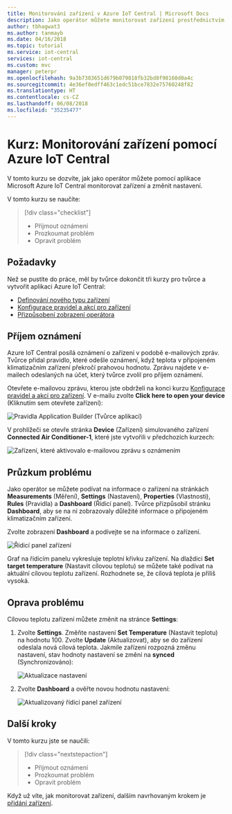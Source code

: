 ```yaml
---
title: Monitorování zařízení v Azure IoT Central | Microsoft Docs
description: Jako operátor můžete monitorovat zařízení prostřednictvím aplikace Azure IoT Central.
author: tbhagwat3
ms.author: tanmayb
ms.date: 04/16/2018
ms.topic: tutorial
ms.service: iot-central
services: iot-central
ms.custom: mvc
manager: peterpr
ms.openlocfilehash: 9a3b7383651d679b079818fb32bd8f98160d0a4c
ms.sourcegitcommit: 4e36ef0edff463c1edc51bce7832e75760248f82
ms.translationtype: HT
ms.contentlocale: cs-CZ
ms.lasthandoff: 06/08/2018
ms.locfileid: "35235477"
---
```

# <a name="tutorial-use-azure-iot-central-to-monitor-your-devices"></a>Kurz: Monitorování zařízení pomocí Azure IoT Central

V tomto kurzu se dozvíte, jak jako operátor můžete pomocí aplikace Microsoft Azure IoT Central monitorovat zařízení a změnit nastavení.

V tomto kurzu se naučíte:

> [!div class="checklist"]
> * Přijmout oznámení
> * Prozkoumat problém
> * Opravit problém

## <a name="prerequisites"></a>Požadavky

Než se pustíte do práce, měl by tvůrce dokončit tři kurzy pro tvůrce a vytvořit aplikaci Azure IoT Central:

* [Definování nového typu zařízení](tutorial-define-device-type.md)
* [Konfigurace pravidel a akcí pro zařízení](tutorial-configure-rules.md)
* [Přizpůsobení zobrazení operátora](tutorial-customize-operator.md)

## <a name="receive-a-notification"></a>Příjem oznámení

Azure IoT Central posílá oznámení o zařízení v podobě e-mailových zpráv. Tvůrce přidal pravidlo, které odešle oznámení, když teplota v připojeném klimatizačním zařízení překročí prahovou hodnotu. Zprávu najdete v e-mailech odeslaných na účet, který tvůrce zvolil pro příjem oznámení.

Otevřete e-mailovou zprávu, kterou jste obdrželi na konci kurzu [Konfigurace pravidel a akcí pro zařízení](tutorial-configure-rules.md). V e-mailu zvolte **Click here to open your device** (Kliknutím sem otevřete zařízení):

![Pravidla Application Builder (Tvůrce aplikací)](media/tutorial-monitor-devices/email.png)

V prohlížeči se otevře stránka **Device** (Zařízení) simulovaného zařízení **Connected Air Conditioner-1**, které jste vytvořili v předchozích kurzech:

![Zařízení, které aktivovalo e-mailovou zprávu s oznámením](media/tutorial-monitor-devices/sourcedevice.png)

## <a name="investigate-an-issue"></a>Průzkum problému

Jako operátor se můžete podívat na informace o zařízení na stránkách **Measurements** (Měření), **Settings** (Nastavení), **Properties** (Vlastnosti), **Rules** (Pravidla) a **Dashboard** (Řídicí panel). Tvůrce přizpůsobil stránku **Dashboard**, aby se na ní zobrazovaly důležité informace o připojeném klimatizačním zařízení.

Zvolte zobrazení **Dashboard** a podívejte se na informace o zařízení.

![Řídicí panel zařízení](media/tutorial-monitor-devices/initial_screen.png)

Graf na řídicím panelu vykresluje teplotní křivku zařízení. Na dlaždici **Set target temperature** (Nastavit cílovou teplotu) se můžete také podívat na aktuální cílovou teplotu zařízení. Rozhodnete se, že cílová teplota je příliš vysoká.

## <a name="remediate-an-issue"></a>Oprava problému

Cílovou teplotu zařízení můžete změnit na stránce **Settings**:

1. Zvolte **Settings**. Změňte nastavení **Set Temperature** (Nastavit teplotu) na hodnotu 100. Zvolte **Update** (Aktualizovat), aby se do zařízení odeslala nová cílová teplota. Jakmile zařízení rozpozná změnu nastavení, stav hodnoty nastavení se změní na **synced** (Synchronizováno):

    ![Aktualizace nastavení](media/tutorial-monitor-devices/change_settings.png)

2. Zvolte **Dashboard** a ověřte novou hodnotu nastavení:

    ![Aktualizovaný řídicí panel zařízení](media/tutorial-monitor-devices/new_settings.png)

## <a name="next-steps"></a>Další kroky

V tomto kurzu jste se naučili:

> [!div class="nextstepaction"]
> * Přijmout oznámení
> * Prozkoumat problém
> * Opravit problém

Když už víte, jak monitorovat zařízení, dalším navrhovaným krokem je [přidání zařízení](tutorial-add-device.md).